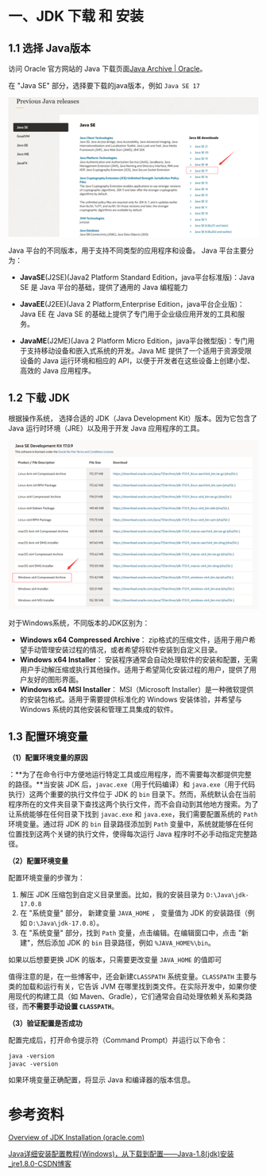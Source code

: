 # 一、JDK 下载 和 安装

## 1.1 选择 Java版本

访问 Oracle 官方网站的 Java 下载页面[Java Archive | Oracle](https://www.oracle.com/java/technologies/downloads/archive/)。

在 "Java SE" 部分，选择要下载的java版本，例如 `Java SE 17`

![image-20231231172704438](images/image-20231231172704438.png)



 Java 平台的不同版本，用于支持不同类型的应用程序和设备。 Java 平台主要分为：

- **JavaSE**(J2SE)(Java2 Platform Standard Edition，java平台标准版)：Java SE 是 Java 平台的基础，提供了通用的 Java 编程能力

- **JavaEE**(J2EE)(Java 2 Platform,Enterprise Edition，java平台企业版)：Java EE 在 Java SE 的基础上提供了专门用于企业级应用开发的工具和服务。

- **JavaME**(J2ME)(Java 2 Platform Micro Edition，java平台微型版)：专门用于支持移动设备和嵌入式系统的开发。Java ME 提供了一个适用于资源受限设备的 Java 运行环境和相应的 API，以便于开发者在这些设备上创建小型、高效的 Java 应用程序。

  

## 1.2 下载 JDK

根据操作系统， 选择合适的 JDK（Java Development Kit）版本。因为它包含了 Java 运行时环境（JRE）以及用于开发 Java 应用程序的工具。

<img src="images/image-20231231173803554.png" alt="image-20231231173803554" style="zoom:50%;" />

对于Windows系统，不同版本的JDK区别为：

- **Windows x64 Compressed Archive**： zip格式的压缩文件，适用于用户希望手动管理安装过程的情况，或者希望将软件安装到自定义目录。
- **Windows x64 Installer**： 安装程序通常会自动处理软件的安装和配置，无需用户手动解压缩或执行其他操作。适用于希望简化安装过程的用户，提供了用户友好的图形界面。
- **Windows x64 MSI Installer**： MSI（Microsoft Installer）是一种微软提供的安装包格式。适用于需要提供标准化的 Windows 安装体验，并希望与 Windows 系统的其他安装和管理工具集成的软件。



## 1.3 配置环境变量

**（1）配置环境变量的原因**

：**为了在命令行中方便地运行特定工具或应用程序，而不需要每次都提供完整的路径。**当安装 JDK 后，`javac.exe`（用于代码编译）和 `java.exe`（用于代码执行）这两个重要的执行文件位于 JDK 的 `bin` 目录下。然而，系统默认会在当前程序所在的文件夹目录下查找这两个执行文件，而不会自动到其他地方搜索。为了让系统能够在任何目录下找到 `javac.exe` 和 `java.exe`，我们需要配置系统的 `Path` 环境变量。通过将 JDK 的 `bin` 目录路径添加到 `Path` 变量中，系统就能够在任何位置找到这两个关键的执行文件，使得每次运行 Java 程序时不必手动指定完整路径。

**（2）配置环境变量**

配置环境变量的步骤为：

1. 解压 JDK 压缩包到自定义目录里面。比如，我的安装目录为 `D:\Java\jdk-17.0.8`
2. 在 "系统变量" 部分， 新建变量 `JAVA_HOME`  ， 变量值为 JDK 的安装路径（例如 `D:\Java\jdk-17.0.8`）。
3. 在 "系统变量" 部分，找到 `Path` 变量，点击编辑。在编辑窗口中，点击 "新建"，然后添加 JDK 的 `bin` 目录路径，例如 `%JAVA_HOME%\bin`。

如果以后想要更换 JDK 的版本，只需要更改变量 `JAVA_HOME`  的值即可

值得注意的是，在一些博客中，还会新建`CLASSPATH` 系统变量。`CLASSPATH` 主要与类的加载和运行有关，它告诉 JVM 在哪里找到类文件。在实际开发中，如果你使用现代的构建工具（如 Maven、Gradle），它们通常会自动处理依赖关系和类路径，而**不需要手动设置 `CLASSPATH`**。

**（3）验证配置是否成功**

配置完成后，打开命令提示符（Command Prompt）并运行以下命令：

```
java -version
javac -version
```

如果环境变量正确配置，将显示 Java 和编译器的版本信息。



# 参考资料

[Overview of JDK Installation (oracle.com)](https://docs.oracle.com/en/java/javase/17/install/overview-jdk-installation.html#GUID-8677A77F-231A-40F7-98B9-1FD0B48C346A)

[Java详细安装配置教程(Windows)，从下载到配置——Java-1.8(jdk)安装_jre1.8.0-CSDN博客](https://blog.csdn.net/weixin_45710060/article/details/123315280)

